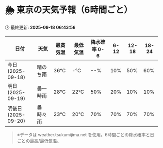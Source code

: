 # 🌦️ 東京の天気予報（6時間ごと）

🕒 最終更新: **2025-09-18 06:43:56**

| 日付 | 天気 | 最高気温 | 最低気温 | 降水確率 0-6 | 6-12 | 12-18 | 18-24 |
|------|------|----------|----------|------------|------|------|------|
| 今日 (2025-09-18) | 晴のち雨 | 36℃ | -℃ | --% | 10% | 50% | 60% |
| 明日 (2025-09-19) | 曇一時雨 | 28℃ | 22℃ | 50% | 20% | 10% | 10% |
| 明後日 (2025-09-20) | 曇時々雨 | 23℃ | 20℃ | 70% | 70% | 70% | 70% |

> ※データは weather.tsukumijima.net を使用。6時間ごとの降水確率と日ごとの最高/最低気温。